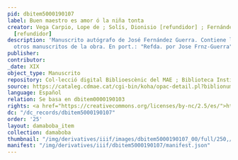 ```yaml
---
pid: dbitem5000190107
label: Buen maestro es amor ó la niña tonta
creator: Vega Carpio, Lope de ; Solís, Dionisio [refundidor] ; Fernández-Guerra, José
  [refundidor]
description: 'Manuscrito autógrafo de José Fernández Guerra. Contiene lecturas de
  otros manuscritos de la obra. En port.: "Refda. por Jose Frnz-Guerra". 23 h. '
publisher:
contributor:
_date: XIX
object_type: Manuscrito
repository: Col·lecció digital Biblioescènic del MAE ; Biblioteca Institut del Teatre
source: https://cataleg.cdmae.cat/cgi-bin/koha/opac-detail.pl?biblionumber=40847
language: Español
relation: Se basa en dbitem0000190103
rights: <a href="https://creativecommons.org/licenses/by-nc/2.5/es/">https://creativecommons.org/licenses/by-nc/2.5/es/</a>
dc: "/dc_records/dbitem5000190107"
order: '25'
layout: damaboba_item
collection: damaboba
thumbnail: "/img/derivatives/iiif/images/dbitem5000190107_00/full/250,/0/default.jpg"
manifest: "/img/derivatives/iiif/dbitem5000190107/manifest.json"
---
```

